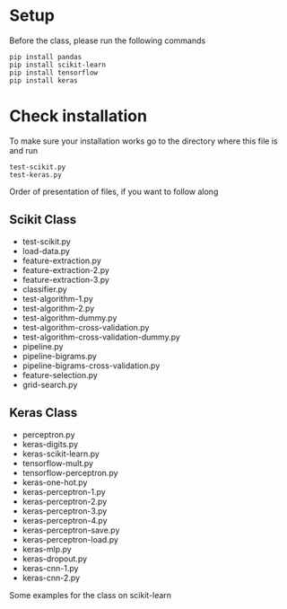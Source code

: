 # Setup

Before the class, please run the following commands
```
pip install pandas
pip install scikit-learn
pip install tensorflow
pip install keras
```
# Check installation

To make sure your installation works go to the directory where this file is and run
```
test-scikit.py
test-keras.py
```


Order of presentation of files, if you want to follow along

## Scikit Class
- test-scikit.py
- load-data.py
- feature-extraction.py
- feature-extraction-2.py
- feature-extraction-3.py
- classifier.py
- test-algorithm-1.py
- test-algorithm-2.py
- test-algorithm-dummy.py
- test-algorithm-cross-validation.py
- test-algorithm-cross-validation-dummy.py
- pipeline.py
- pipeline-bigrams.py
- pipeline-bigrams-cross-validation.py
- feature-selection.py
- grid-search.py

## Keras Class

- perceptron.py
- keras-digits.py
- keras-scikit-learn.py
- tensorflow-mult.py
- tensorflow-perceptron.py
- keras-one-hot.py
- keras-perceptron-1.py
- keras-perceptron-2.py
- keras-perceptron-3.py
- keras-perceptron-4.py
- keras-perceptron-save.py
- keras-perceptron-load.py
- keras-mlp.py
- keras-dropout.py
- keras-cnn-1.py
- keras-cnn-2.py









Some examples for the class on scikit-learn
